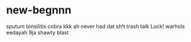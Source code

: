 # new-begnnn
sputum
tonsilitis
cobra
kkk
ah never had dat sh!t
trash
talk
Luck!
warhols
eedayah
9ja shawty
blast
